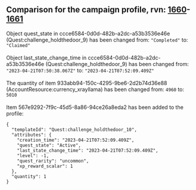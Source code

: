 ## Comparison for the campaign profile, rvn: [1660](https://github.com/PRO100KatYT/FortniteProfileRevisions/tree/main/profiles/campaign/1660%20campaign.json)-[1661](https://github.com/PRO100KatYT/FortniteProfileRevisions/tree/main/profiles/campaign/1661%20campaign.json)

Object quest_state in ccce6584-0d0d-482b-a2dc-a53b3536e46e (Quest:challenge_holdthedoor_9) has been changed from: `"Completed"` to: `"Claimed"`
<br><br>
Object last_state_change_time in ccce6584-0d0d-482b-a2dc-a53b3536e46e (Quest:challenge_holdthedoor_9) has been changed from: `"2023-04-21T07:50:38.067Z"` to: `"2023-04-21T07:52:09.409Z"`
<br><br>
The quantity of item 933abb94-150c-4295-9be6-2d2b74d36e88 (AccountResource:currency_xrayllama) has been changed from: `4960` to: `5010`
<br><br>
Item 567e9292-7f9c-45d5-8a86-94ce26a8eda2 has been added to the profile:

```
{
  "templateId": "Quest:challenge_holdthedoor_10",
  "attributes": {
    "creation_time": "2023-04-21T07:52:09.409Z",
    "quest_state": "Active",
    "last_state_change_time": "2023-04-21T07:52:09.409Z",
    "level": -1,
    "quest_rarity": "uncommon",
    "xp_reward_scalar": 1
  },
  "quantity": 1
}
```

<br><br>
